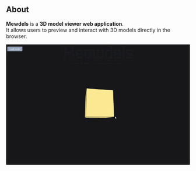 ## About

**Mewdels** is a **3D model viewer web application**.  
It allows users to preview and interact with 3D models directly in the browser.

![Preview](docs\gifs\preview.gif)
